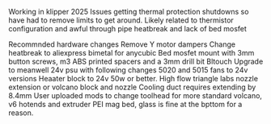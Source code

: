 Working in klipper 2025
Issues 
getting thermal protection shutdowns so have had to remove limits to get around. Likely related to thermistor configuration and awful through pipe heatbreak and lack of bed mosfet

Recommnded hardware changes
  Remove Y motor dampers
  Change heatbreak to aliexpress bimetal for anycubic
  Bed mosfet mount with 3mm button screws, m3 ABS printed spacers and a 3mm drill bit
  Bltouch 
  Upgrade to meanwell 24v psu with following changes
    5020 and 5015 fans to 24v versions
    Heaater block to 24v 50w or better.
  High flow triangle labs nozzle extension or volcano block and nozzle
    Cooling duct requires extending by 8.4mm
  User uploaded mods to change toolhead for more standard volcano, v6 hotends and extruder
  PEI mag bed, glass is fine at the bpttom for a reason.
